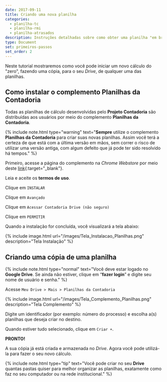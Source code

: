 ```yaml
---
date: 2017-09-11
title: Criando uma nova planilha 
categories:
  - planilha-tc
  - planilha-rmi
  - planilha-atrasados
description: Instruções detalhadas sobre como obter uma planilha "em branco" para iniciar um novo cálculo.
type: Document
set: primeiros-passos
set_order: 2
---
```

Neste tutorial mostraremos como você pode iniciar um novo cálculo do "zero", fazendo uma cópia, para o seu *Drive*, de qualquer uma das planilhas.

## Como instalar o complemento Planilhas da Contadoria

Todas as planilhas de cálculo desenvolvidas pelo **Projeto Contadoria** são distribuídas aos usuários por meio do complemento **Planilhas da Contadoria**. 

{% include note.html type="warning" text="<b>Sempre</b> utilize o complemento <b>Planilhas da Contadoria</b> para criar suas novas planilhas. Assim você terá a certeza de que está com a última versão em mãos, sem correr o risco de utilizar uma versão antiga, com algum defeito que já pode ter sido resolvido há tempos." %}

Primeiro, acesse a página do complemento na *Chrome Webstore* por meio deste [link](https://script.google.com/macros/s/AKfycbxE5JrFH8h-IK36NZ-8hFtpdUH03Pe9Zs0l2Ysi4O80TnJjE3E/exec){:target="_blank"}.

Leia e aceite os **termos de uso**.

Clique em `INSTALAR`

Clique em `Avançado`

Clique em `Acessar Contadoria Drive (não seguro)`

Clique em `PERMITIR`

Quando a instalação for concluída, você visualizará a tela abaixo: 

{% include image.html url="/images/Tela_Instalacao_Planilhas.png" description="Tela Instalação" %}

## Criando uma cópia de uma planilha

{% include note.html type="normal" text="Você deve estar logado no <b>Google Drive</b>. Se ainda não estiver, clique em “<b>fazer login</b>” e digite seu nome de usuário e senha." %}

Acesse `Meu Drive > Mais > Planilhas da Contadoria`

{% include image.html url="/images/Tela_Complemento_Planilhas.png" description="Tela Complemento" %}

Digite um identificador (por exemplo: número do processo) e escolha a(s) planilhas que deseja criar no destino.

Quando estiver tudo selecionado, clique em `Criar +`.

**PRONTO!**

A sua cópia já está criada e armazenada no *Drive*. Agora você pode utilizá-la para fazer o seu novo cálculo.

{% include note.html type="tip" text="Você pode criar no seu <b>Drive</b> quantas pastas quiser para melhor organizar as planilhas, exatamente como faz no seu computador ou na rede institucional." %}

